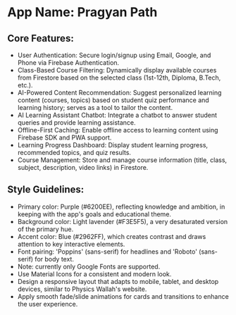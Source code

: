 # **App Name**: Pragyan Path

## Core Features:

- User Authentication: Secure login/signup using Email, Google, and Phone via Firebase Authentication.
- Class-Based Course Filtering: Dynamically display available courses from Firestore based on the selected class (1st-12th, Diploma, B.Tech, etc.).
- AI-Powered Content Recommendation: Suggest personalized learning content (courses, topics) based on student quiz performance and learning history; serves as a tool to tailor the content.
- AI Learning Assistant Chatbot: Integrate a chatbot to answer student queries and provide learning assistance.
- Offline-First Caching: Enable offline access to learning content using Firebase SDK and PWA support.
- Learning Progress Dashboard: Display student learning progress, recommended topics, and quiz results.
- Course Management: Store and manage course information (title, class, subject, description, video links) in Firestore.

## Style Guidelines:

- Primary color: Purple (#6200EE), reflecting knowledge and ambition, in keeping with the app's goals and educational theme.
- Background color: Light lavender (#F3E5F5), a very desaturated version of the primary hue.
- Accent color: Blue (#2962FF), which creates contrast and draws attention to key interactive elements.
- Font pairing: 'Poppins' (sans-serif) for headlines and 'Roboto' (sans-serif) for body text.
- Note: currently only Google Fonts are supported.
- Use Material Icons for a consistent and modern look.
- Design a responsive layout that adapts to mobile, tablet, and desktop devices, similar to Physics Wallah's website.
- Apply smooth fade/slide animations for cards and transitions to enhance the user experience.